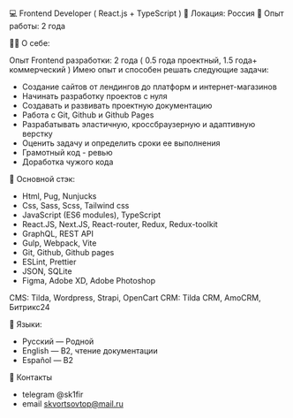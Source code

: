 💻 Frontend Developer ( React.js + TypeScript ) 
📍 Локация: Россия
📌 Опыт работы: 2 года

👨‍💼 О себе:

Опыт Frontend разработки: 2 года ( 0.5 года проектный, 1.5 года+ коммерческий )
Имею опыт и способен решать следующие задачи:
- Создание сайтов от лендингов до платформ и интернет-магазинов
- Начинать разработку проектов с нуля
- Создавать и развивать проектную документацию
- Работа с Git, Github и Github Pages
- Разрабатывать эластичную, кроссбраузерную и адаптивную верстку
- Оценить задачу и определить сроки ее выполнения
- Грамотный код - ревью
- Доработка чужого кода

🔧 Основной стэк:

- Html, Pug, Nunjucks
- Css, Sass, Scss, Tailwind css
- JavaScript (ES6 modules), TypeScript
- React.JS, Next.JS, React-router, Redux, Redux-toolkit
- GraphQL, REST API
- Gulp, Webpack, Vite
- Git, Github, Github pages
- ESLint, Prettier
- JSON, SQLite
- Figma, Adobe XD, Adobe Photoshop

CMS: Tilda, Wordpress, Strapi, OpenCart
CRM: Tilda CRM, AmoCRM, Битрикс24

📓 Языки:
- Русский — Родной
- English  — B2, чтение документации
- Español — B2

📱 Контакты
- telegram @sk1fir
- email skvortsovtop@mail.ru


<!---
sk1fi143/sk1fi143 is a ✨ special ✨ repository because its `README.md` (this file) appears on your GitHub profile.
You can click the Preview link to take a look at your changes.
--->
